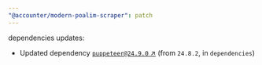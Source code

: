 ```yaml
---
"@accounter/modern-poalim-scraper": patch
---
```

dependencies updates:
  - Updated dependency [`puppeteer@24.9.0` ↗︎](https://www.npmjs.com/package/puppeteer/v/24.9.0) (from `24.8.2`, in `dependencies`)
